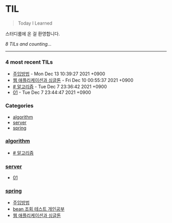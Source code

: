 # TIL
> Today I Learned

스터디룸에 온 걸 환영합니다.


_8 TILs and counting..._

---

### 4 most recent TILs

- [주입방법](spring/다양한_의존관계_주입_방법.md) - Mon Dec 13 10:39:27 2021 +0900
- [웹 애플리케이션과 싱글톤](spring/웹_애플리케이션과_싱글톤.md) - Fri Dec 10 00:55:37 2021 +0900
- [# 알고리즘](algorithm/check.md) - Tue Dec 7 23:36:42 2021 +0900
- [01](server/01.md) - Tue Dec 7 23:44:47 2021 +0900

### Categories

- [algorithm](#algorithm)
- [server](#server)
- [spring](#spring)

### [algorithm](#algorithm)
- [# 알고리즘](algorithm/check.md)

### [server](#server)
- [01](server/01.md)

### [spring](#spring)
- [주입방법](spring/다양한_의존관계_주입_방법.md)
- [bean 조회 테스트 개인공부](spring/스프링_빈_조회.md)
- [웹 애플리케이션과 싱글톤](spring/웹_애플리케이션과_싱글톤.md)


